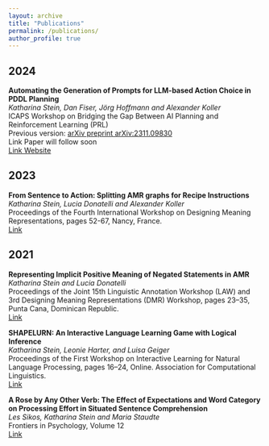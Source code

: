 ```yaml
---
layout: archive
title: "Publications"
permalink: /publications/
author_profile: true
---
```


## 2024

**Automating the Generation of Prompts for LLM-based Action Choice in PDDL Planning**<br>
*Katharina Stein, Dan Fiser, Jörg Hoffmann and Alexander Koller*<br>
ICAPS Workshop on Bridging the Gap Between AI Planning and Reinforcement Learning (PRL) <br>
Previous version: [arXiv preprint arXiv:2311.09830](https://arxiv.org/abs/2311.09830)<br>
Link Paper will follow soon<br>
[Link Website](https://coli-saar.github.io/autoplanbench)


## 2023
**From Sentence to Action: Splitting AMR graphs for Recipe Instructions**<br>
*Katharina Stein, Lucia Donatelli and Alexander Koller*<br>
Proceedings of the Fourth International Workshop on Designing Meaning Representations, pages 52-67, Nancy, France.<br>
[Link](https://aclanthology.org/2023.dmr-1.6/)



## 2021
**Representing Implicit Positive Meaning of Negated Statements in AMR**<br>
*Katharina Stein and Lucia Donatelli*<br>
Proceedings of the Joint 15th Linguistic Annotation Workshop (LAW) and 3rd Designing Meaning Representations (DMR) Workshop, pages 23–35, Punta Cana, Dominican Republic.<br>
[Link](http://dx.doi.org/10.18653/v1/2021.law-1.3)

**SHAPELURN: An Interactive Language Learning Game with Logical Inference**<br>
*Katharina Stein, Leonie Harter, and Luisa Geiger*<br>
Proceedings of the First Workshop on Interactive Learning for Natural Language Processing, pages 16–24, Online. Association for Computational Linguistics.<br>
[Link](http://dx.doi.org/10.18653/v1/2021.internlp-1.3)

**A Rose by Any Other Verb: The Effect of Expectations and Word Category on Processing Effort in Situated Sentence Comprehension**<br>
*Les Sikos, Katharina Stein and Maria Staudte*<br>
Frontiers in Psychology, Volume 12 <br>
[Link](https://doi.org/10.3389/fpsyg.2021.661898)
